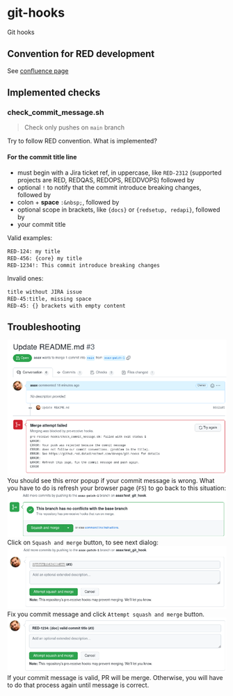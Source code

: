 # git-hooks
Git hooks

## Convention for RED development
See [confluence page](https://ime-ddn.atlassian.net/wiki/spaces/RED/pages/146145288/Commit+Messages)

## Implemented checks
### check_commit_message.sh

  > Check only pushes on `main` branch

Try to follow RED convention. What is implemented?  
#### For the commit title line
- must begin with a Jira ticket ref, in uppercase, like `RED-2312` (supported projects are RED, REDQAS, REDOPS, REDDVOPS) followed by
- optional `!` to notify that the commit introduce breaking changes, followed by
- colon + **space** `:&nbsp;`, followed by
- optional scope in brackets, like `{docs}` or `{redsetup, redapi}`, followed by
- your commit title

Valid examples:
```
RED-124: my title
RED-456: {core} my title
RED-1234!: This commit introduce breaking changes
```
Invalid ones:
```
title without JIRA issue
RED-45:title, missing space
RED-45: {} brackets with empty content
```

## Troubleshooting
![Error message](doc/error_msg.png "Error message shown commit message is not compliant")
You should see this error popup if your commit message is wrong. What you have to do is refresh your browser page (`F5`)
to go back to this situation:
![attempt merge](doc/attempt_merge.png "Squash and Merge dialog")
Click on `Squash and merge` button, to see next dialog:
![change message](doc/change_msg.png "Fix you commit message")
Fix you commit message and click `Attempt squash and merge` button.
![valid message](doc/valid_msg.png "Valid commit message")
If your commit message is valid, PR will be merge.
Otherwise, you will have to do that process again until message is correct.
